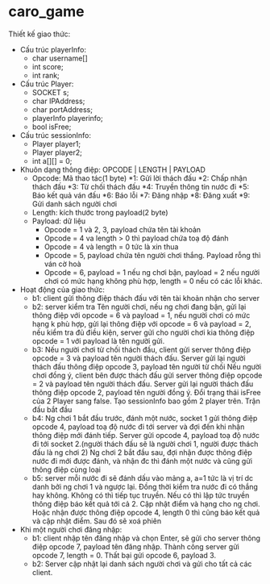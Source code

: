 # caro_game
Thiết kế giao thức:
- Cấu trúc playerInfo:
 	+ char username[]
 	+ int score;
 	+ int rank;
- Cấu trúc Player:
 	+ SOCKET s;
 	+ char IPAddress;
 	+ char portAddress;
 	+ playerInfo playerinfo;
 	+ bool isFree;
- Cấu trúc sessionInfo:
 	+ Player player1;
 	+ Player player2;
 	+ int a[][] = 0;
- Khuôn dạng thông điệp: OPCODE | LENGTH | PAYLOAD
  + Opcode: Mã thao tác(1 byte)
	*1: Gửi lời thách đấu
	*2: Chấp nhận thách đấu
	*3: Từ chối thách đấu
	*4: Truyền thông tin nước đi
	*5: Báo kết quả ván đấu
	*6: Báo lỗi
	*7: Đăng nhập
	*8: Đăng xuất
	*9: Gửi danh sách người chơi
  + Length: kích thước trong payload(2 byte)
  + Payload: dữ liệu
	* Opcode = 1 và 2, 3, payload chứa tên tài khoản
	* Opcode = 4 va length > 0 thì payload chứa toạ độ đánh
	* Opcode = 4 và length = 0 tức là xin thua
	* Opcode = 5, payload chứa tên người chơi thắng. Payload rỗng thì ván cờ hoà
 	* Opcode = 6, payload = 1 nếu ng chơi bận, payload = 2 nếu người chơi có mức hạng không phù hợp, length = 0 nếu có các lỗi khác.
- Hoạt động của giao thức:
	+ b1: client gửi thông điệp thách đấu với tên tài khoản nhận cho server
	+ b2: server kiểm tra Tên người chơi, nếu ng chơi đang bận, gửi lại thông điệp với opcode = 6 và payload = 1, 
nếu người chơi có mức hạng k phù hợp, gửi lại thông điệp với opcode = 6 và payload = 2,
nếu kiểm tra đủ điều kiện, server gửi cho người chơi kia thông điệp opcode = 1 với payload là tên người gửi.
	+ b3: Nếu người chơi từ chối thách đấu, client gửi server thông điệp opcode = 3 và payload tên người thách đấu.
Server gửi lại người thách đấu thông điệp opcode 3, payload tên người từ chối
Nếu người chơi đồng ý, client bên được thách đấu gửi server thông điệp opcode = 2 và payload tên người thách đấu.
Server gửi lại người thách đấu thông điệp opcode 2, payload tên người đồng ý. Đổi trạng thái isFree của 2 Player sang false. Tạo sessionInfo bao gồm 2 player trên. Trận đấu bắt đầu
	+ b4: Ng chơi 1 bắt đầu trước, đánh một nước, socket 1 gửi thông điệp opcode 4, payload toạ độ nước đi tới server và đợi đến khi nhận thông điệp mới đánh tiếp. Server gửi opcode 4, payload toạ độ nước đi tới socket 2.(người thách đấu sẽ là người chơi 1, người được thách đấu là ng chơi 2)
Ng chơi 2 bắt đầu sau, đợi nhận được thông điệp nước đi mới được đánh, và nhận đc thì đánh một nước và  cũng gửi thông điệp cùng loại
	+ b5: server mỗi nước đi sẽ đánh dấu vào mảng a, a=1 tức là vị trí dc danh bởi ng chơi 1 và ngược lại. Đồng thời kiểm tra nước đi có thắng hay không. Không có thì tiếp tục truyền. Nếu có thì lập tức truyền thông điệp báo kết quả tới cả 2. Cập nhật điểm và hạng cho ng chơi.
Hoặc nhận được thông điệp opcode 4, length 0 thì cũng báo kết quả và cập nhật điểm.
Sau đó sẽ xoá phiên
- Khi một người chơi đăng nhập:
	+ b1: client nhập tên đăng nhập và chọn Enter, sẽ gửi cho server thông điệp opcode 7, payload tên đăng nhập. Thành công server gửi opcode 7, length = 0. Thất bại gửi opcode 6, payload 3. 
	+ b2: Server cập nhật lại danh sách người chơi và gửi cho tất cả các client.
